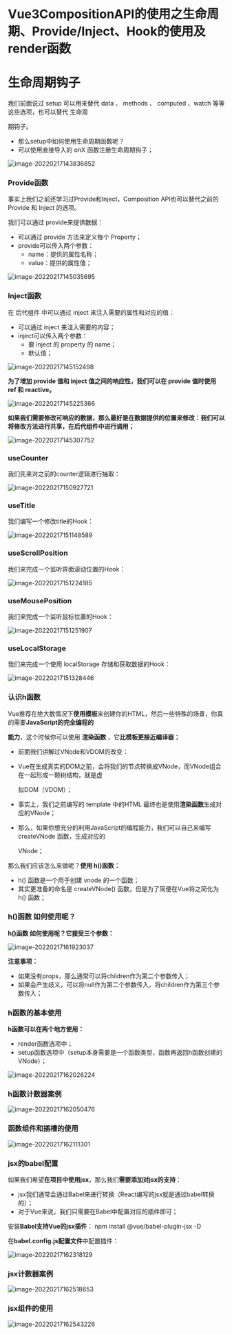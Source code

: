 # Vue3CompositionAPI的使用之生命周期、Provide/Inject、Hook的使用及render函数

# 生命周期钩子

我们前面说过 setup 可以用来替代 data 、 methods 、 computed 、watch 等等这些选项，也可以替代 生命周

期钩子。

- 那么setup中如何使用生命周期函数呢？
- 可以使用直接导入的 onX 函数注册生命周期钩子；

![image-20220217143836852](D:\截图\07_composition_API\image-20220217143836852.png)



### Provide函数

事实上我们之前还学习过Provide和Inject，Composition API也可以替代之前的 Provide 和 Inject 的选项。

我们可以通过 provide来提供数据：

- 可以通过 provide 方法来定义每个 Property； 
- provide可以传入两个参数：
  - name：提供的属性名称；
  - value：提供的属性值；

![image-20220217145035695](D:\截图\07_composition_API\image-20220217145035695.png)



### Inject函数

在 后代组件 中可以通过 inject 来注入需要的属性和对应的值：

- 可以通过 inject 来注入需要的内容；
- inject可以传入两个参数：
  - 要 inject 的 property 的 name； 
  - 默认值；

![image-20220217145152498](D:\截图\07_composition_API\image-20220217145152498.png)

**为了增加 provide 值和 inject 值之间的响应性，我们可以在 provide 值时使用 ref 和 reactive。**

![image-20220217145225366](D:\截图\07_composition_API\image-20220217145225366.png)

**如果我们需要修改可响应的数据，那么最好是在数据提供的位置来修改：我们可以将修改方法进行共享，在后代组件中进行调用；**

![image-20220217145307752](D:\截图\07_composition_API\image-20220217145307752.png)



### useCounter

我们先来对之前的counter逻辑进行抽取：

![image-20220217150927721](D:\截图\07_composition_API\image-20220217150927721.png)



### useTitle

我们编写一个修改title的Hook：

![image-20220217151148589](D:\截图\07_composition_API\image-20220217151148589.png)



### useScrollPosition

我们来完成一个监听界面滚动位置的Hook：

![image-20220217151224185](D:\截图\07_composition_API\image-20220217151224185.png)



### useMousePosition

我们来完成一个监听鼠标位置的Hook：

![image-20220217151251907](D:\截图\07_composition_API\image-20220217151251907.png)



### useLocalStorage

我们来完成一个使用 localStorage 存储和获取数据的Hook：

![image-20220217151328446](D:\截图\07_composition_API\image-20220217151328446.png)



### 认识h函数

Vue推荐在绝大数情况下**使用模板**来创建你的HTML，然后一些特殊的场景，你真的需要**JavaScript的完全编程的**

**能力**，这个时候你可以使用 **渲染函数** ，它**比模板更接近编译器**； 

- 前面我们讲解过VNode和VDOM的改变：

- Vue在生成真实的DOM之前，会将我们的节点转换成VNode，而VNode组合在一起形成一颗树结构，就是虚 

  拟DOM（VDOM）； 

- 事实上，我们之前编写的 template 中的HTML 最终也是使用**渲染函数**生成对应的VNode； 

- 那么，如果你想充分的利用JavaScript的编程能力，我们可以自己来编写 createVNode 函数，生成对应的

  VNode； 

那么我们应该怎么来做呢？**使用 h()函数：**

- h() 函数是一个用于创建 vnode 的一个函数； 
- 其实更准备的命名是 createVNode() 函数，但是为了简便在Vue将之简化为 h() 函数；



### h()函数 如何使用呢？

**h()函数 如何使用呢？它接受三个参数：** 

![image-20220217161923037](D:\截图\07_composition_API\image-20220217161923037.png)

**注意事项：**

- 如果没有props，那么通常可以将children作为第二个参数传入； 
- 如果会产生歧义，可以将null作为第二个参数传入，将children作为第三个参数传入；



### h函数的基本使用

**h函数可以在两个地方使用：**

- render函数选项中；
- setup函数选项中（setup本身需要是一个函数类型，函数再返回h函数创建的VNode）； 

![image-20220217162026224](D:\截图\07_composition_API\image-20220217162026224.png)



### h函数计数器案例

![image-20220217162050476](D:\截图\07_composition_API\image-20220217162050476.png)



### 函数组件和插槽的使用

![image-20220217162111301](D:\截图\07_composition_API\image-20220217162111301.png)



### jsx的babel配置

如果我们希望**在项目中使用jsx**，那么我们**需要添加对jsx的支持**： 

- jsx我们通常会通过Babel来进行转换（React编写的jsx就是通过babel转换的）；
- 对于Vue来说，我们只需要在Babel中配置对应的插件即可；

安装**Babel支持Vue的jsx插件**： npm install @vue/babel-plugin-jsx -D

在**babel.config.js配置文件**中配置插件：

![image-20220217162318129](D:\截图\07_composition_API\image-20220217162318129.png)



### jsx计数器案例

![image-20220217162518653](D:\截图\07_composition_API\image-20220217162518653.png)



### jsx组件的使用

![image-20220217162543226](D:\截图\07_composition_API\image-20220217162543226.png)